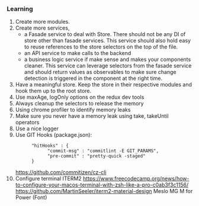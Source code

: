 ### Learning

1. Create more modules.
2. Create more services, 
      - a Fasade service to deal with Store. There should not be any DI of store other than fasade services. This service should also hold easy to reuse references to the store selectors on the top of the file.
      - an API service to make calls to the backend
      - a business logic service if make sense and makes your components cleaner. This service can leverage selectors from the fasade service and should return values as observables to make sure change detection is triggered in the component at the right time.
3. Have a meaningful store. Keep the store in their respective modules and hook them up to the root store.
4. Use maxAge, logOnly options on the redux dev tools
5. Always cleanup the selectors to release the memory
6. Using chrome profiler to identify memory leaks
7. Make sure you never have a memory leak using take, takeUntil operators
8. Use a nice logger
9. Use GIT Hooks (package.json):
      ```
            "hitHooks" : {
                  "commit-msg" : "commitlint -E GIT_PARAMS", 
                  "pre-commit" : "pretty-quick -staged"
            }
      ```
   https://github.com/commitizen/cz-cli
10. Configure terminal ITERM2
      https://www.freecodecamp.org/news/how-to-configure-your-macos-terminal-with-zsh-like-a-pro-c0ab3f3c1156/
      https://github.com/MartinSeeler/iterm2-material-design
      Meslo MG M for Power (Font)


   

 
